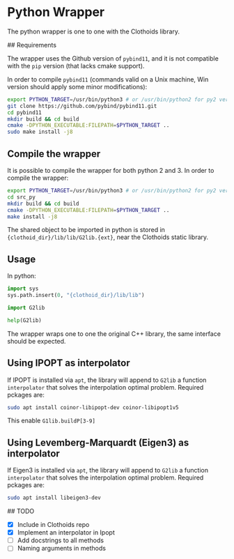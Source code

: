 # Python Wrapper

The python wrapper is one to one with the Clothoids library. 

## Requirements

The wrapper uses the Github version of `pybind11`, and it is not compatible with 
the `pip` version (that lacks cmake support).

In order to compile `pybind11` (commands valid on a Unix machine, Win version should
apply some minor modifications):

``` bash
export PYTHON_TARGET=/usr/bin/python3 # or /usr/bin/python2 for py2 version
git clone https://github.com/pybind/pybind11.git
cd pybind11
mkdir build && cd build
cmake -DPYTHON_EXECUTABLE:FILEPATH=$PYTHON_TARGET ..
sudo make install -j8
```

## Compile the wrapper

It is possible to compile the wrapper for both python 2 and 3. In order to compile
the wrapper:

``` bash
export PYTHON_TARGET=/usr/bin/python3 # or /usr/bin/python2 for py2 version
cd src_py
mkdir build && cd build
cmake -DPYTHON_EXECUTABLE:FILEPATH=$PYTHON_TARGET ..
make install -j8
```

The shared object to be imported in python is stored in `{clothoid_dir}/lib/lib/G2lib.{ext}`,
near the Clothoids static library.

## Usage

In python:

``` python
import sys
sys.path.insert(0, "{clothoid_dir}/lib/lib")

import G2lib

help(G2lib)
```

The wrapper wraps one to one the original C++ library, the same interface should be expected.

## Using IPOPT as interpolator

If IPOPT is installed via `apt`, the library will append to `G2lib` a function `interpolator` that
solves the interpolation optimal problem. Required pckages are:

``` bash
sudo apt install coinor-libipopt-dev coinor-libipopt1v5
```

This enable `G1lib.buildP[3-9]`

## Using Levemberg-Marquardt (Eigen3) as interpolator

If Eigen3 is installed via `apt`, the library will append to `G2lib` a function `interpolator` that
solves the interpolation optimal problem. Required pckages are:

``` bash
sudo apt install libeigen3-dev
```

## TODO

 - [x] Include in Clothoids repo
 - [x] Implement an interpolator in Ipopt
 - [ ] Add docstrings to all methods
 - [ ] Naming arguments in methods